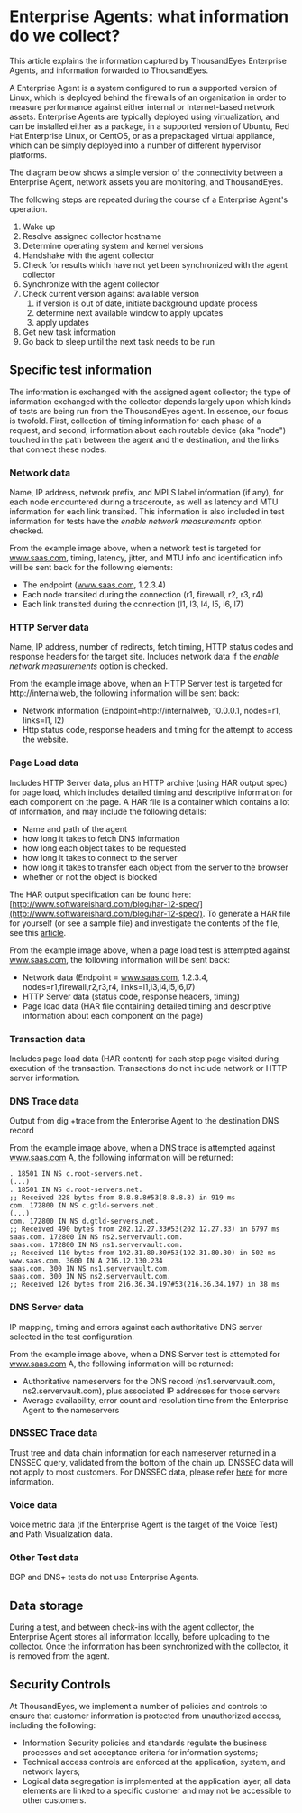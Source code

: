 # Enterprise Agents: what information do we collect?

This article explains the information captured by ThousandEyes Enterprise Agents, and information forwarded to ThousandEyes.

A Enterprise Agent is a system configured to run a supported version of Linux, which is deployed behind the firewalls of an organization in order to measure performance against either internal or Internet-based network assets.  Enterprise Agents are typically deployed using virtualization, and can be installed either as a package, in a supported version of Ubuntu, Red Hat Enterprise Linux, or CentOS, or as a prepackaged virtual appliance, which can be simply deployed into a number of different hypervisor platforms.

The diagram below shows a simple version of the connectivity between a Enterprise Agent, network assets you are monitoring, and ThousandEyes.

The following steps are repeated during the course of a Enterprise Agent's operation.

1. Wake up
2. Resolve assigned collector hostname
3. Determine operating system and kernel versions
4. Handshake with the agent collector
5. Check for results which have not yet been synchronized with the agent collector
6. Synchronize with the agent collector
7. Check current version against available version
   1. if version is out of date, initiate background update process
   2. determine next available window to apply updates
   3. apply updates
8. Get new task information
9. Go back to sleep until the next task needs to be run

##  Specific test information

The information is exchanged with the assigned agent collector; the type of information exchanged with the collector depends largely upon which kinds of tests are being run from the ThousandEyes agent. In essence, our focus is twofold.  First, collection of timing information for each phase of a request, and second, information about each routable device \(aka "node"\) touched in the path between the agent and the destination, and the links that connect these nodes.

### Network data

Name, IP address, network prefix, and MPLS label information \(if any\), for each node encountered during a traceroute, as well as latency and MTU information for each link transited.  This information is also included in test information for tests have the _enable network measurements_ option checked.

From the example image above, when a network test is targeted for www.saas.com, timing, latency, jitter, and MTU info and identification info will be sent back for the following elements:

* The endpoint \(www.saas.com, 1.2.3.4\)
* Each node transited during the connection \(r1, firewall, r2, r3, r4\)
* Each link transited during the connection \(l1, l3, l4, l5, l6, l7\)

### HTTP Server data

Name, IP address, number of redirects, fetch timing, HTTP status codes and response headers for the target site.  Includes network data if the _enable network measurements_ option is checked.

From the example image above, when an HTTP Server test is targeted for http://internalweb, the following information will be sent back:

* Network information \(Endpoint=http://internalweb, 10.0.0.1, nodes=r1, links=l1, l2\) 
* Http status code, response headers and timing for the attempt to access the website.

### Page Load data

Includes HTTP Server data, plus an HTTP archive \(using HAR output spec\) for page load, which includes detailed timing and descriptive information for each component on the page.  A HAR file is a container which contains a lot of information, and may include the following details:

* Name and path of the agent
* how long it takes to fetch DNS information
* how long each object takes to be requested
* how long it takes to connect to the server
* how long it takes to transfer each object from the server to the browser
* whether or not the object is blocked

The HAR output specification can be found here: [http://www.softwareishard.com/blog/har-12-spec/](http://www.softwareishard.com/blog/har-12-spec/).  To generate a HAR file for yourself \(or see a sample file\) and investigate the contents of the file, see this [article](https://success.thousandeyes.com/ViewArticle?articleIdParam=kA0E0000000Cmo4KAC).

From the example image above, when a page load test is attempted against www.saas.com, the following information will be sent back:

* Network data \(Endpoint = www.saas.com, 1.2.3.4, nodes=r1,firewall,r2,r3,r4, links=l1,l3,l4,l5,l6,l7\)
* HTTP Server data \(status code, response headers, timing\)
* Page load data \(HAR file containing detailed timing and descriptive information about each component on the page\)

### Transaction data

Includes page load data \(HAR content\) for each step page visited during execution of the transaction.  Transactions do not include network or HTTP server information.

### DNS Trace data

Output from dig +trace from the Enterprise Agent to the destination DNS record

From the example image above, when a DNS trace is attempted against www.saas.com A, the following information will be returned:

```text
. 18501 IN NS c.root-servers.net.
(...)
. 18501 IN NS d.root-servers.net.
;; Received 228 bytes from 8.8.8.8#53(8.8.8.8) in 919 ms
com. 172800 IN NS c.gtld-servers.net.
(...)
com. 172800 IN NS d.gtld-servers.net.
;; Received 490 bytes from 202.12.27.33#53(202.12.27.33) in 6797 ms
saas.com. 172800 IN NS ns2.servervault.com.
saas.com. 172800 IN NS ns1.servervault.com.
;; Received 110 bytes from 192.31.80.30#53(192.31.80.30) in 502 ms
www.saas.com. 3600 IN A 216.12.130.234
saas.com. 300 IN NS ns1.servervault.com.
saas.com. 300 IN NS ns2.servervault.com.
;; Received 126 bytes from 216.36.34.197#53(216.36.34.197) in 38 ms
```

### DNS Server data

IP mapping, timing and errors against each authoritative DNS server selected in the test configuration.  

From the example image above, when a DNS Server test is attempted for www.saas.com A, the following information will be returned:

* Authoritative nameservers for the DNS record \(ns1.servervault.com, ns2.servervault.com\), plus associated IP addresses for those servers
* Average availability, error count and resolution time from the Enterprise Agent to the nameservers

### DNSSEC Trace data

Trust tree and data chain information for each nameserver returned in a DNSSEC query, validated from the bottom of the chain up.  DNSSEC data will not apply to most customers.  For DNSSEC data, please refer [here](https://success.thousandeyes.com/ViewArticle?articleIdParam=kA0E0000000CmmqKAC) for more information.

### Voice data

Voice metric data \(if the Enterprise Agent is the target of the Voice Test\) and Path Visualization data.

### Other Test data

BGP and DNS+ tests do not use Enterprise Agents.

## Data storage

During a test, and between check-ins with the agent collector, the Enterprise Agent stores all information locally, before uploading to the collector.  Once the information has been synchronized with the collector, it is removed from the agent.

## Security Controls

At ThousandEyes, we implement a number of policies and controls to ensure that customer information is protected from unauthorized access, including the following:

* Information Security policies and standards regulate the business processes and set acceptance criteria for information systems;
* Technical access controls are enforced at the application, system, and network layers;
* Logical data segregation is implemented at the application layer, all data elements are linked to a specific customer and may not be accessible to other customers.

